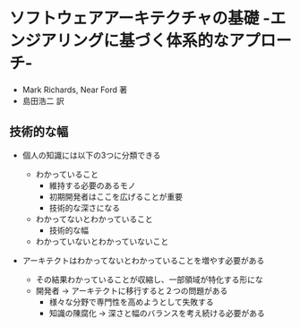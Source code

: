 # ソフトウェアアーキテクチャの基礎 -エンジアリングに基づく体系的なアプローチ-
- Mark Richards, Near Ford 著
- 島田浩二 訳

## 技術的な幅
- 個人の知識には以下の3つに分類できる
  - わかっていること
    - 維持する必要のあるモノ
    - 初期開発者はここを広げることが重要
    - 技術的な深さになる
  - わかってないとわかっていること
    - 技術的な幅
  - わかっていないとわかっていないこと

- アーキテクトはわかってないとわかっていることを増やす必要がある
  - その結果わかっていることが収縮し、一部領域が特化する形にな
  - 開発者 -> アーキテクトに移行すると２つの問題がある
    - 様々な分野で専門性を高めようとして失敗する
    - 知識の陳腐化
      -> 深さと幅のバランスを考え続ける必要がある
